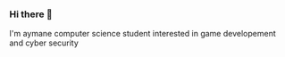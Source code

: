 ### Hi there 👋
I'm aymane computer science student  interested in game developement and cyber security 

